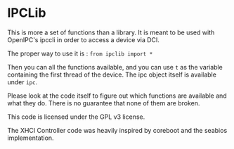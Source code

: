 # IPCLib

This is more a set of functions than a library. It is meant to be used with OpenIPC's ipccli in order to access a device via DCI.

The proper way to use it is :
`from ipclib import *`

Then you can all the functions available, and you can use `t` as the variable containing the first thread of the device. The ipc object itself is available under `ipc`.

Please look at the code itself to figure out which functions are available and what they do. There is no guarantee that none of them are broken.

This code is licensed under the GPL v3 license.

The XHCI Controller code was heavily inspired by coreboot and the seabios implementation.